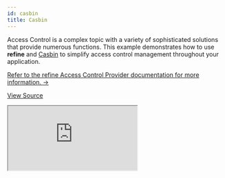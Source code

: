 ```yaml
---
id: casbin
title: Casbin
---
```


Access Control is a complex topic with a variety of sophisticated solutions that provide numerous functions. This example demonstrates how to use **refine** and [Casbin](https://casbin.org/) to simplify access control management throughout your application.

[Refer to the refine Access Control Provider documentation for more information. →](/docs/core/providers/accessControl-provider/)

[View Source](https://github.com/pankod/refine/tree/master/examples/accessControl/casbin)

<iframe src="https://stackblitz.com/github/pankod/refine/tree/master/examples/accessControl/casbin?embed=1&view=preview&theme=dark&preset=node"
    style={{width: "100%", height:"80vh", border: "0px", borderRadius: "8px", overflow:"hidden"}}
    title="access-control-casbin-react"
></iframe>
